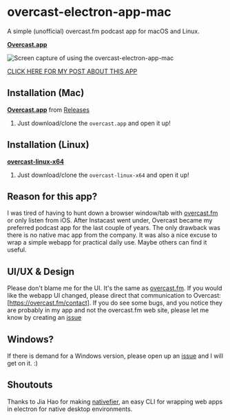 # overcast-electron-app-mac
A simple (unofficial) overcast.fm podcast app for macOS and Linux.

**[Overcast.app](https://github.com/esthor/overcast-electron-app-mac/releases/download/0.1/overcast-electron-app-mac.0.1.zip)**

![Screen capture of using the overcast-electron-app-mac](http://unhype.me/img/overcast-electron-app.gif)

[CLICK HERE FOR MY POST ABOUT THIS APP](https://medium.com/unhype/i-made-a-podcast-app-for-mac-in-less-than-an-hour-695736895a9f)

## Installation (Mac)
**[Overcast.app](https://github.com/esthor/overcast-electron-app-mac/releases/download/0.1/overcast-electron-app-mac.0.1.zip)** from [Releases](https://github.com/esthor/overcast-electron-app-mac/releases)
1. Just download/clone the `overcast.app` and open it up!

## Installation (Linux)
**[overcast-linux-x64](https://github.com/esthor/overcast-electron-app-mac/tree/master/overcast-linux-x64)**
1. Just download/clone the `overcast-linux-x64` and open it up!

## Reason for this app?
I was tired of having to hunt down a browser window/tab with [overcast.fm](http://overcast.fm) or only listen from iOS. After Instacast went under, Overcast became my preferred podcast app for the last couple of years. The only drawback was there is no native mac app from the company. It was also a nice excuse to wrap a simple webapp for practical daily use. Maybe others can find it useful.

## UI/UX & Design
Please don't blame me for the UI. It's the same as [overcast.fm](http://overcast.fm). If you would like the webapp UI changed, please direct that communication to Overcast: [https://overcast.fm/contact]. If you do see some bugs, and you notice they are probably in my app and not the overcast.fm web site, please let me know by creating an [issue](https://github.com/esthor/overcast-electron-app-mac/issues)

## Windows?
If there is demand for a Windows version, please open up an [issue](https://github.com/esthor/overcast-electron-app-mac/issues) and I will get on it. :)

## Shoutouts
Thanks to Jia Hao for making [nativefier](https://github.com/jiahaog/nativefier), an easy CLI for wrapping web apps in electron for native desktop environments.
